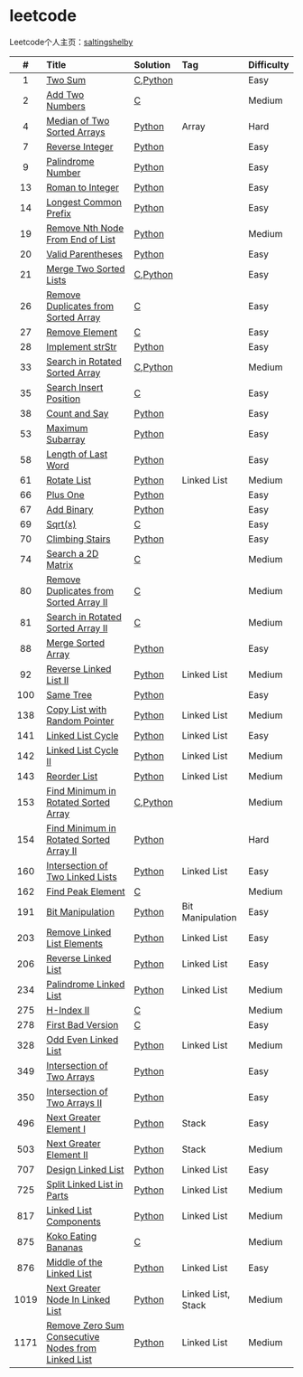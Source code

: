 # leetcode
Leetcode个人主页：[saltingshelby](https://leetcode-cn.com/u/saltingshelby/)

|# | Title | Solution | Tag |Difficulty
| :----: | :--- | :--- | :--- | :--- |
| 1 | [Two Sum](https://leetcode-cn.com/problems/two-sum/) | [C](https://github.com/jeremybaby/leetcode/blob/master/Array/1_twosum_sort_2pointer.c),[Python](https://github.com/jeremybaby/leetcode/blob/master/Python/001_two_sum.py) |  | Easy |
| 2 | [Add Two Numbers](https://leetcode-cn.com/problems/add-two-numbers/) | [C](https://github.com/jeremybaby/leetcode/blob/master/C/002_add_two_numbers.c ) | | Medium |
| 4 | [Median of Two Sorted Arrays](https://leetcode-cn.com/problems/median-of-two-sorted-arrays/) | [Python](https://github.com/jeremybaby/leetcode/blob/master/Python/004_median_of_two_sorted_arrays.py ) | Array | Hard |
| 7 | [Reverse Integer](https://leetcode-cn.com/problems/reverse-integer/) | [Python](https://github.com/jeremybaby/leetcode/blob/master/Python/007_reverse_int.py)| | Easy |
| 9 | [Palindrome Number](https://leetcode-cn.com/problems/palindrome-number/) | [Python](https://github.com/jeremybaby/leetcode/blob/master/Python/009_Palindrome_Number.py) | | Easy |
| 13 | [Roman to Integer](https://leetcode-cn.com/problems/roman-to-integer/submissions/) | [Python](https://github.com/jeremybaby/leetcode/blob/master/Python/013_Roman_To_Integer.py ) | | Easy |
| 14 | [Longest Common Prefix](https://leetcode-cn.com/problems/longest-common-prefix/) | [Python](https://github.com/jeremybaby/leetcode/blob/master/Python/014_longest_common_prefix.py ) | | Easy |
| 19 | [Remove Nth Node From End of List](https://leetcode-cn.com/problems/remove-nth-node-from-end-of-list/) | [Python](https://github.com/jeremybaby/leetcode/blob/master/Python/019_remove_nth_node_from_end_of_list.py ) | | Medium |
| 20 | [Valid Parentheses](https://leetcode-cn.com/problems/valid-parentheses/submissions/) | [Python](https://github.com/jeremybaby/leetcode/blob/master/Python/020_valid_parentheses.py ) | | Easy |
| 21 | [Merge Two Sorted Lists](https://leetcode-cn.com/problems/merge-two-sorted-lists/) | [C](https://github.com/jeremybaby/leetcode/blob/master/C/021_merge_two_sorted_array.c),[Python](https://github.com/jeremybaby/leetcode/blob/master/Python/021_merge_two_sorted_array.py ) | | Easy |
| 26| [Remove Duplicates from Sorted Array](https://leetcode-cn.com/problems/remove-duplicates-from-sorted-array/) | [C](https://github.com/jeremybaby/leetcode/blob/master/Array/26_remove_duplicates.c) | | Easy|
| 27| [Remove Element](https://leetcode-cn.com/problems/remove-element/) | [C](https://github.com/jeremybaby/leetcode/blob/master/Array/27_remoce_element.c) | | Easy |
| 28 | [Implement strStr](https://leetcode-cn.com/problems/implement-strstr/) | [Python](https://github.com/jeremybaby/leetcode/blob/master/Python/028_imp_strStr.py ) | | Easy |
| 33 | [Search in Rotated Sorted Array](https://leetcode-cn.com/problems/search-in-rotated-sorted-array/)  | [C](https://github.com/jeremybaby/leetcode/blob/master/binarySearch/33_search_in_rotated_sorted_array.c),[Python](https://github.com/jeremybaby/leetcode/blob/master/binarySearch/33_search_in_rotated_sorted_array.py)  | | Medium |
| 35 | [Search Insert Position](https://leetcode-cn.com/problems/search-insert-position/)  | [C](https://github.com/jeremybaby/leetcode/blob/master/binarySearch/35_search_insert_position.c)  | | Easy |
| 38 | [Count and Say](https://leetcode-cn.com/problems/count-and-say/) | [Python](https://github.com/jeremybaby/leetcode/blob/master/Python/038_count_and_say.py ) | | Easy |
| 53 | [Maximum Subarray](https://leetcode-cn.com/problems/maximum-subarray/) | [Python](https://github.com/jeremybaby/leetcode/blob/master/Python/053_maximum_subarray.py ) | | Easy |
| 58 | [Length of Last Word](https://leetcode-cn.com/problems/length-of-last-word/) | [Python](https://github.com/jeremybaby/leetcode/blob/master/Python/058_length_of_last_word.py ) | | Easy |
| 61 | [Rotate List](https://leetcode-cn.com/problems/rotate-list/) | [Python](https://github.com/jeremybaby/leetcode/blob/master/Python/061_rotate_list.py ) | Linked List | Medium |
| 66 | [Plus One](https://leetcode-cn.com/problems/plus-one/) | [Python](https://github.com/jeremybaby/leetcode/blob/master/Python/066_plus_one.py ) | | Easy |
| 67 | [Add Binary](https://leetcode-cn.com/problems/add-binary/) | [Python](https://github.com/jeremybaby/leetcode/blob/master/Python/067_add_binary.py ) | | Easy |
| 69 | [Sqrt(x)](https://leetcode-cn.com/problems/sqrtx/)  | [C](https://github.com/jeremybaby/leetcode/blob/master/binarySearch/69_square_root_of_x.c)  | | Easy |
| 70 | [Climbing Stairs](https://leetcode-cn.com/problems/climbing-stairs/) | [Python](https://github.com/jeremybaby/leetcode/blob/master/Python/070_climbing_stairs.py ) | | Easy |
| 74 | [Search a 2D Matrix](https://leetcode-cn.com/problems/search-a-2d-matrix/)  | [C](https://github.com/jeremybaby/leetcode/blob/master/binarySearch/74_Serach_2D_Matrix.c)  | | Medium |
| 80 | [Remove Duplicates from Sorted Array II](https://leetcode-cn.com/problems/remove-duplicates-from-sorted-array-ii/) | [C](https://github.com/jeremybaby/leetcode/blob/master/Array/80_Remove_Duplicates_from_sorted_array_II.c) | | Medium |
| 81 | [Search in Rotated Sorted Array II](https://leetcode-cn.com/problems/search-in-rotated-sorted-array-ii/)  | [C](https://github.com/jeremybaby/leetcode/blob/master/binarySearch/81_search_in_rotated_sorted_array.c)  | | Medium |
| 88 | [Merge Sorted Array](https://leetcode-cn.com/problems/merge-sorted-array/) | [Python](https://github.com/jeremybaby/leetcode/blob/master/Python/088_merge_sorted_array.py ) | | Easy |
| 92 | [Reverse Linked List II](https://leetcode-cn.com/problems/reverse-linked-list-ii/) | [Python](https://github.com/jeremybaby/leetcode/blob/master/Python/092_reverse_linked_list_II.py ) | Linked List | Medium |
| 100 | [Same Tree](https://leetcode-cn.com/problems/same-tree/) | [Python](https://github.com/jeremybaby/leetcode/blob/master/Python/100_same_tree.py ) | | Easy |
| 138 | [Copy List with Random Pointer](https://leetcode-cn.com/problems/copy-list-with-random-pointer/) | [Python](https://github.com/jeremybaby/leetcode/blob/master/Python/138_copy_list_with_random_pointer.py ) | Linked List | Medium |
| 141 | [Linked List Cycle](https://leetcode-cn.com/problems/linked-list-cycle/) | [Python](https://github.com/jeremybaby/leetcode/blob/master/Python/141_linked_list_cycle.py ) | Linked List | Easy |
| 142 | [Linked List Cycle II](https://leetcode-cn.com/problems/linked-list-cycle-ii/) | [Python](https://github.com/jeremybaby/leetcode/blob/master/Python/142_linked_list_cycle_II.py ) | Linked List | Medium |
| 143 | [Reorder List](https://leetcode-cn.com/problems/reorder-list/) | [Python](https://github.com/jeremybaby/leetcode/blob/master/Python/143_reorder_list.py ) | Linked List | Medium |
| 153 | [Find Minimum in Rotated Sorted Array](https://leetcode-cn.com/problems/find-minimum-in-rotated-sorted-array/)  | [C](https://github.com/jeremybaby/leetcode/blob/master/binarySearch/153_find_minimum_in_rotated_sorted_array.c),[Python](https://github.com/jeremybaby/leetcode/blob/master/binarySearch/153__find_minimum_in_rotated_sorted_array.py) | | Medium |
| 154 | [Find Minimum in Rotated Sorted Array II](https://leetcode-cn.com/problems/find-minimum-in-rotated-sorted-array-ii/)  | [Python](https://github.com/jeremybaby/leetcode/blob/master/binarySearch/154.py)  | | Hard |
| 160 | [Intersection of Two Linked Lists](https://leetcode-cn.com/problems/intersection-of-two-linked-lists/) | [Python](https://github.com/jeremybaby/leetcode/blob/master/Python/160_intersection_of_two_linked_lists.py ) | Linked List | Easy |
| 162 | [Find Peak Element](https://leetcode-cn.com/problems/find-peak-element/)  | [C](https://github.com/jeremybaby/leetcode/blob/master/binarySearch/162_find_peak_element.c)  | | Medium |
| 191 | [Bit Manipulation](https://leetcode-cn.com/tag/bit-manipulation/) | [Python](https://github.com/jeremybaby/leetcode/blob/master/Python/191_number_of_1_Bits.py ) | Bit Manipulation | Easy |
| 203 | [Remove Linked List Elements](https://leetcode-cn.com/problems/remove-linked-list-elements/) | [Python](https://github.com/jeremybaby/leetcode/blob/master/Python/203_remove_linked_list_elements.py ) | Linked List | Easy |
| 206 | [Reverse Linked List](https://leetcode-cn.com/problems/reverse-linked-list/) | [Python](https://github.com/jeremybaby/leetcode/blob/master/Python/206_reverse_linked_list.py ) | Linked List | Easy |
| 234 | [Palindrome Linked List](https://leetcode-cn.com/problems/palindrome-linked-list/) | [Python](https://github.com/jeremybaby/leetcode/blob/master/Python/234_palindrome_linked_list.py ) | Linked List | Medium |
| 275 | [H-Index II](https://leetcode-cn.com/problems/h-index-ii/)  | [C](https://github.com/jeremybaby/leetcode/blob/master/binarySearch/275_H_index_II.c)  | | Medium |
| 278 | [First Bad Version](https://leetcode-cn.com/problems/first-bad-version/)  | [C](https://github.com/jeremybaby/leetcode/blob/master/binarySearch/278_first_bad_version_template1.c)  | | Easy |
| 328 | [Odd Even Linked List](https://leetcode-cn.com/problems/odd-even-linked-list/) | [Python](https://github.com/jeremybaby/leetcode/blob/master/Python/328_odd_even_linked_list.py ) | Linked List | Medium |
| 349 | [Intersection of Two Arrays](https://leetcode-cn.com/problems/intersection-of-two-arrays/)  | [Python](https://github.com/jeremybaby/leetcode/blob/master/binarySearch/349_array_intersection.py)  | | Easy |
| 350 | [Intersection of Two Arrays II](https://leetcode-cn.com/problems/intersection-of-two-arrays-ii/)  | [Python](https://github.com/jeremybaby/leetcode/blob/master/binarySearch/350_array_intersectionII.py)  | | Easy |
| 496 | [Next Greater Element I](https://leetcode-cn.com/problems/next-greater-element-i) | [Python](https://github.com/jeremybaby/leetcode/blob/master/Python/496_next_greater_element_I.py ) | Stack | Easy |
| 503 | [Next Greater Element II](https://leetcode-cn.com/problems/next-greater-element-ii/) | [Python](https://github.com/jeremybaby/leetcode/blob/master/Python/503_next_greater_element_II.py ) | Stack | Medium |
| 707 | [Design Linked List](https://leetcode-cn.com/problems/design-linked-list/) | [Python](https://github.com/jeremybaby/leetcode/blob/master/Python/707_design_linked_list.py ) | Linked List | Easy |
| 725 | [Split Linked List in Parts](https://leetcode-cn.com/problems/split-linked-list-in-parts/) | [Python](https://github.com/jeremybaby/leetcode/blob/master/Python/725_split_linked_list_in_parts.py ) | Linked List | Medium |
| 817 | [Linked List Components](https://leetcode-cn.com/problems/linked-list-components/) | [Python](https://github.com/jeremybaby/leetcode/blob/master/Python/817_linked_list_components.py ) | Linked List | Medium |
| 875 | [Koko Eating Bananas](https://leetcode-cn.com/problems/koko-eating-bananas/) | [C](https://github.com/jeremybaby/leetcode/blob/master/binarySearch/875_koko_eating_bananas.c)  | | Medium |
| 876 | [Middle of the Linked List](https://leetcode-cn.com/problems/middle-of-the-linked-list/) | [Python](https://github.com/jeremybaby/leetcode/blob/master/Python/876_middle_of_the_linked_list.py ) | Linked List | Easy |
| 1019 | [Next Greater Node In Linked List](https://leetcode-cn.com/problems/next-greater-node-in-linked-list/) | [Python](https://github.com/jeremybaby/leetcode/blob/master/Python/1019_next_greater_node_in_linked_list.py ) | Linked List, Stack | Medium |
| 1171 | [Remove Zero Sum Consecutive Nodes from Linked List](https://leetcode-cn.com/problems/remove-zero-sum-consecutive-nodes-from-linked-list/) | [Python](https://github.com/jeremybaby/leetcode/blob/master/Python/1171_remove_zero_sum_consecutive_nodes_from_linked_list.py ) | Linked List | Medium |
